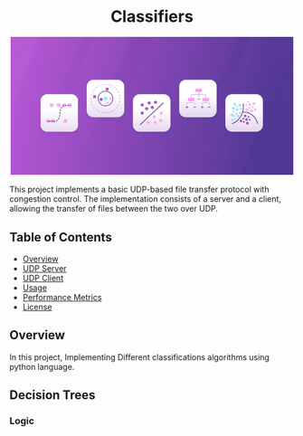 <h1 align="center">Classifiers</h1>
<div align="center">
    <img src="./classification.png" alt="classifiers" width="500" />
</div>


This project implements a basic UDP-based file transfer protocol with congestion control. The implementation consists of a server and a client, allowing the transfer of files between the two over UDP.

## Table of Contents

- [Overview](#overview)
- [UDP Server](#Decision-Trees)
- [UDP Client](#udp-client)
- [Usage](#usage)
- [Performance Metrics](#performance-metrics)
- [License](#license)

## Overview

In this project, Implementing Different classifications algorithms using python language.

## Decision Trees

### Logic

